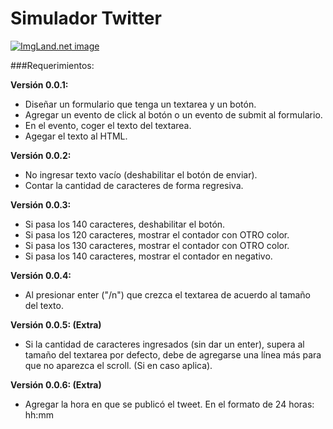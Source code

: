 # Simulador Twitter

<a href="http://4.1m.yt/tFaKSi-.jpg" target="_blank"><img src="http://4.1m.yt/tFaKSi-.jpg" alt="ImgLand.net image" /></a>

###Requerimientos:

**Versión 0.0.1:**
- Diseñar un formulario que tenga un textarea y un botón.
- Agregar un evento de click al botón o un evento de submit al formulario.
- En el evento, coger el texto del textarea.
- Agegar el texto al HTML.

**Versión 0.0.2:**
- No ingresar texto vacío (deshabilitar el botón de enviar).
- Contar la cantidad de caracteres de forma regresiva.

**Versión 0.0.3:**
- Si pasa los 140 caracteres, deshabilitar el botón.
- Si pasa los 120 caracteres, mostrar el contador con OTRO color.
- Si pasa los 130 caracteres, mostrar el contador con OTRO color.
- Si pasa los 140 caracteres, mostrar el contador en negativo.

**Versión 0.0.4:**
- Al presionar enter ("/n") que crezca el textarea de acuerdo al tamaño del texto.

**Versión 0.0.5: (Extra)**
- Si la cantidad de caracteres ingresados (sin dar un enter), supera al tamaño del textarea por defecto, debe de agregarse una línea más para que no aparezca el scroll. (Si en caso aplica).

**Versión 0.0.6: (Extra)**
- Agregar la hora en que se publicó el tweet. En el formato de 24 horas: hh:mm
